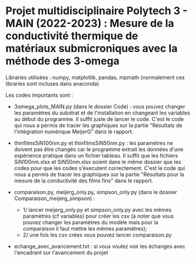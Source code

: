 # Projet multidisciplinaire Polytech 3 - MAIN (2022-2023) : Mesure de la conductivité thermique de matériaux submicroniques avec la méthode des 3-omega

Libraries utilisées : numpy, matplotlib, pandas, mpmath (normalement ces libraries sont incluses dans anaconda)

Les codes importants sont :
- 3omega_plots_MAIN.py (dans le dossier Code) : vous pouvez changer les paramètres du substrat et de l'installation en changeant les variables au début du programme. Il suffit juste de lancer le code. C'est le code qui nous a permis de tracer les graphiques sur la partie "Résultats de l'intégration numérique MeijerG" dans le rapport.

- thinfilmsSiN100nm.py et thinfilmsSiN50nm.py : les paramètres ne doivent pas être changés car le programme extrait les données d'une expérience pratique dans un fichier tableau. Il suffit que les fichiers SiN100nm.xlsx et SiN50nm.xlsx soient dans le même dossier que les codes pour que les codes s'éxecutent correctement. C'est le code qui nous a permis de tracer les graphiques sur la partie "Résultats pour la mesure de la conductivité des films fins" dans le rapport.

- comparaison.py, meijerg_only.py, simpson_only.py (dans le dossier Comparaison_meijerg_simpson) :
  - 1/ lancer meijerg_only.py et simpson_only.py avec les mêmes paramètres (cf variables) pour créer les csv (à noter que vous pouvez changer les paramètres du modèle mais pour la comparaison il faut mettre les mêmes paramètres);
  - 2/ une fois les csv crées vous pouvez lancer comparaison.py

- echange_avec_avancement.txt : si vous voulez voir les échanges avec l'encadrant sur l'avancement du projet
